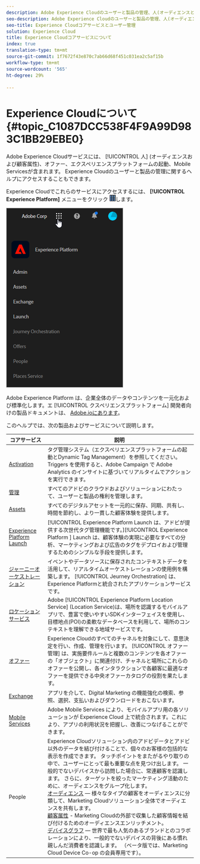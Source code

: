 ```yaml
---
description: Adobe Experience Cloudのユーザーと製品の管理、人(オーディエンスと顧客属性)、遍歴オーケストレーション、オファー、場所、エクスペリエンスプラットフォームの起動、Mobile Servicesについて説明します。
seo-description: Adobe Experience Cloudのユーザーと製品の管理、人(オーディエンスおよび顧客属性)、オファー、エクスペリエンスプラットフォームの起動、Mobile Servicesについて説明します。
seo-title: Experience Cloudコアサービスとユーザー管理
solution: Experience Cloud
title: Experience Cloudコアサービスについて
index: true
translation-type: tm+mt
source-git-commit: 1f7672f43e870c7ab66d68f451c031ea2c5af15b
workflow-type: tm+mt
source-wordcount: '565'
ht-degree: 29%

---
```



# Experience Cloudについて {#topic_C1087DCC538F4F9A99D983C1BB29EBE0}

Adobe Experience Cloudサービスには、 [!UICONTROL 人] (オーディエンスおよび顧客属性)、オファー、エクスペリエンスプラットフォームの起動、Mobile Servicesが含まれます。 Experience Cloudのユーザーと製品の管理に関するヘルプにアクセスすることもできます。

Experience Cloudでこれらのサービスにアクセスするには、 **[!UICONTROL Experience Platform]** メニューをクリック ![](assets/menu-icon.png)します。

![](assets/platform-core-services.png)

Adobe Experience Platform は、企業全体のデータやコンテンツを一元化および標準化します。エ [!UICONTROL クスペリエンスプラットフォーム] 開発者向けの製品ドキュメントは、 [Adobe.ioにあります](https://www.adobe.io/apis/experienceplatform/home/services.html)。

このヘルプでは、次の製品およびサービスについて説明します。

| コアサービス | 説明 |
|--- |--- |
| [Activation](activation/activation.md) | タグ管理システム（エクスペリエンスプラットフォームの起動とDynamic Tag Management）を参照してください。<br>Triggers を使用すると、Adobe Campaign で Adobe Analytics のインサイトに基づいてリアルタイムでアクションを実行できます。 |
| [管理](admin-getting-started/admin-getting-started.md) | すべてのアドビのクラウドおよびソリューションにわたって、ユーザーと製品の権利を管理します。 |
| [Assets](experience-cloud-assets/experience-cloud-assets.md) | すべてのデジタルアセットを一元的に保存、同期、共有し、時間を節約し、より一貫した顧客体験を提供します。 |
| [Experience Platform Launch](https://docs.adobe.com/content/help/ja-JP/launch/using/overview.html) | [!UICONTROL Experience Platform Launch は、アドビが提供する次世代タグ管理機能です。][!UICONTROL Experience Platform ] Launch は、顧客体験の実現に必要なすべての分析、マーケティングおよび広告のタグをデプロイおよび管理するためのシンプルな手段を提供します。 |
| [ジャーニーオーケストレーション](https://docs.adobe.com/content/help/ja-JP/journeys/using/journey-orchestration-home.html) | イベントやデータソースに保存されたコンテキストデータを活用して、リアルタイムオーケストレーションの使用例を構築します。 [!UICONTROL Jeurney Orchestration] は、Experience Platformと統合されたアプリケーションサービスです。 |
| [ロケーションサービス](https://docs.adobe.com/content/help/ja-JP/places/using/home.html) | Adobe [!UICONTROL Experience Platform Location Service] (Location Service)は、場所を認識するモバイルアプリで、豊富で使いやすいSDKインターフェイスを使用し、目標地点(POI)の柔軟なデータベースを利用して、場所のコンテキストを理解できる地域サービスです。 |
| [オファー](offer-management/getting-started.md) | Experience Cloudのすべてのチャネルを対象にして、意思決定を行い、作成、管理を行います。 [!UICONTROL オファー管理] は、実施要件ルールと複数のコンテンツを各オファーの「オブジェクト」に関連付け、チャネルと場所にこれらのオファーを公開し、各インタラクションで各顧客に最適なオファーを提供できる中央オファーカタログの役割を果たします。 |
| [Exchange](exchange.md) | アプリを介して、Digital Marketing の機能強化の検索、参照、選択、支払いおよびダウンロードをおこないます。 |
| [Mobile Services](https://docs.adobe.com/content/help/ja-JP/mobile-services/using/home.html) | Adobe Mobile Services により、モバイルアプリ用の各ソリューションが Experience Cloud 上で統合されます。これにより、アプリの利用状況を把握し、改善につなげることができます。 |
| People | Experience Cloudソリューション内のアドビデータとアドビ以外のデータを結び付けることで、個々のお客様の包括的な表示を作成できます。 タッチポイントをまたがるやり取りの中で、ユーザーにとって最も重要な点を見つけ出します。 一般的でないデバイスから訪問した場合に、常連顧客を認識します。 さらに、ターゲットを絞ったマーケティング活動のために、オーディエンスをグループ化します。<br>[オーディエンス](audience-library/audience-library.md) — 様々なタイプの顧客をオーディエンスに分類して、Marketing Cloudソリューション全体でオーディエンスを共有します。<br>[顧客属性](attributes/attributes.md) - Marketing Cloudの外部で収集した顧客情報を結び付けるためのオーディエンスエンリッチメント。<br>[デバイスグラフ](https://landing.adobe.com/en/na/events/summit/275658-summit-co-op.html) — 世界で最も人気のあるブランドとのコラボレーションにより、一般的でないデバイスの背後にある慣れ親しんだ消費者を認識します。 （ベータ版では、Marketing Cloud Device Co-op の会員専用です）。 |
